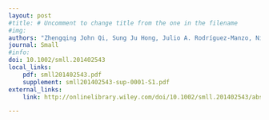 ```yaml
---
layout: post
#title: # Uncomment to change title from the one in the filename
#img:
authors: "Zhengqing John Qi, Sung Ju Hong, Julio A. Rodríguez-Manzo, Nicholas J. Kybert, Rajatesh Gudibande, Marija Drndić, Yung Woo Park and A. T. Charlie Johnson"
journal: Small
#info:
doi: 10.1002/smll.201402543
local_links:
    pdf: smll201402543.pdf
    supplement: smll201402543-sup-0001-S1.pdf
external_links:
    link: http://onlinelibrary.wiley.com/doi/10.1002/smll.201402543/abstract

---
```

